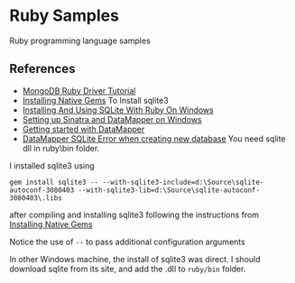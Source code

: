 # Ruby SamplesRuby programming language samples## References- [MongoDB Ruby Driver Tutorial](https://github.com/mongodb/mongo-ruby-driver/wiki/Tutorial)- [Installing Native Gems](http://rubyonwindowsguides.github.io/book/ch02-05.html) To Install sqlite3- [Installing And Using SQLite With Ruby On Windows](http://www.skorks.com/2009/08/installing-and-using-sqlite-with-ruby-on-windows/)- [Setting up Sinatra and DataMapper on Windows](http://blog.dudeblake.com/2010/05/setting-up-sinatra-and-datamapper-on.html)- [Getting started with DataMapper](http://datamapper.org/getting-started.html)- [DataMapper SQLite Error when creating new database](http://stackoverflow.com/questions/14002921/datamapper-sqlite-error-when-creating-new-database) You need sqlite dll in ruby\bin folder.I installed sqlite3 using```gem install sqlite3 -- --with-sqlite3-include=d:\Source\sqlite-autoconf-3080403 --with-sqlite3-lib=d:\Source\sqlite-autoconf-3080403\.libs```after compiling and installing sqlite3 following the instructions from [Installing Native Gems](http://rubyonwindowsguides.github.io/book/ch02-05.html)Notice the use of `--` to pass additional configuration argumentsIn other Windows machine, the install of sqlite3 was direct. I should download sqlite from its site, and add the .dll to `ruby/bin` folder.